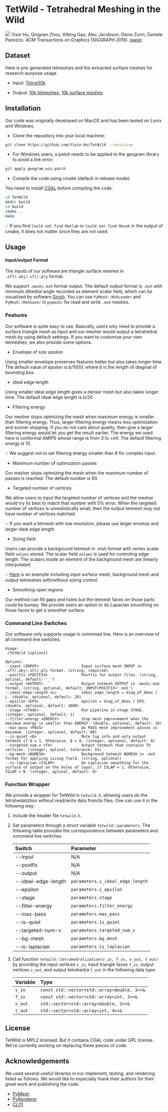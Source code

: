 
# TetWild - Tetrahedral Meshing in the Wild
![](docs/teaser.png)
Yixin Hu, Qingnan Zhou, Xifeng Gao, Alec Jacobson, Denis Zorin, Daniele Panozzo.
ACM Transactions on Graphics (SIGGRAPH 2018). [paper](https://cs.nyu.edu/~yixinhu/TetWild_Final.pdf)

<!--<img src="images/new.png" alt="drawing" style="width:25px;"/> New features-->

## Dataset
Here is pre-generated tetmeshes and the extracted surface meshes for research-purpose usage.

- Input: [Thingi10k](https://ten-thousand-models.appspot.com/)

- Output: 
[10k tetmeshes](https://drive.google.com/file/d/17AZwaQaj_nxdCIUpiGFCQ7_khNQxfG4Y/view?usp=sharing), 
[10k surface meshes](https://drive.google.com/open?id=1E_C1uVoG1ZGF3pfDpHFKIS8Qqd2VXLZQ)

## Installation

Our code was originally developed on MacOS and has been tested on Lunix and Windows.

- Clone the repository into your local machine:

```bash
git clone https://github.com/Yixin-Hu/TetWild --recursive
```

- For Windows users, a patch needs to be applied to the geogram library to avoid a link error:

```bash
git apply geogram_win.patch
```

- Compile the code using cmake (default in release mode):

You need to install [CGAL](https://doc.cgal.org/latest/Manual/installation.html) before compiling the code.

```bash
cd TetWild
mkdir build
cd build
cmake ..
make
```

💡 If you find `Could not find Matlab` or `Could not find Mosek` in the output of cmake, it does not matter since they are not used. 

## Usage

#### Input/output Format

The inputs of our software are triangle surface meshes in `.off/.obj/.stl/.ply` format. 

We support `.mesh/.msh` format output. The default output format is `.msh` with minimum dihedral angle recorded as element scalar field, which can be visualized by software [Gmsh](http://gmsh.info/). You can use `PyMesh::MshLoader` and `PyMesh::MshSaver` in `pymesh/` for read and write `.msh` meshes.

### Features
Our software is quite easy to use. Basically, users only need to provide a surface triangle mesh as input and our mesher would output a tetrahedral mesh by using default settings. If you want to customize your own tetmeshes, we also provide some options.

- Envelope of size *epsilon*

Using smaller envelope preserves features better but also takes longer time. The default value of *epsilon* is *b/1000*, where *b* is the length of diaginal of bounding box.

- Ideal edge length

Using smaller ideal edge length gives a denser mesh but also takes longer time. The default ideal edge length is *b/20*

- Filtering energy

Our mesher stops optmizing the mesh when maximum energy is smaller than filtering energy. Thus, larger filtering energy means less optimization and sooner stopping. If you do not care about quality, then give a larger filtering energy would let you get the result earlier. The energy we used here is conformal AMIPS whose range is from 3 to +inf. The default filtering energy is 10. 

💡 We suggest not to set filtering energy smaller than 8 for complex input.

- Maximum number of optimzation passes 

Our mesher stops optmizing the mesh when the maximum number of passes is reached. The default number is 80. 

- Targeted number of vertices

We allow users to input the targeted number of vertices and the mesher would try its best to match that number with 5% error. When the targeted number of vertices is unrealistically small, then the output tetmesh may not have number of vertices matched.

💡 If you want a tetmesh with low resolution, please use larger envelop and larger ideal edge length.

- Sizing field

Users can provide a background tetmesh in .msh format with vertex scalar field `values` stored. The scalar field `values` is used for controling edge length. The scalars inside an element of the background mesh are linearly interpolated.

💡 [Here](https://drive.google.com/open?id=1-5AyoQ-CdZnX8IAqZoqgW1tiNBTNvFjJ) is an example including input surface mesh, background mesh and output tetmeshes with/without sizing control.

- Smoothing open regions

Our method can fill gaps and holes but the tetmesh faces on those parts could be bumpy. We provide users an option to do Lapacian smoothing on those faces to get a smoother surface.

### Command Line Switches
Our software only supports usage in commnad line. Here is an overview of all command line switches. 

```
Usage:
./TetWild [options]

Options:
--input <INPUT>                   Input surface mesh INPUT in .off/.obj/.stl/.ply format. (string, required)
--postfix <POSTFIX>               Postfix for output files. (string, optinal, default: '_')
--output <OUTPUT>                 Output tetmesh OUTPUT in .mesh/.msh format. (string, optional, default: INPUT+POSTFIX+'.msh')
--ideal-edge-length <L>           ideal_edge_length = diag_of_bbox / L. (double, optional, default: 20)
--epsilon <EPS>                   epsilon = diag_of_bbox / EPS. (double, optional, default: 1000)
--stage <STAGE>                   Run pipeline in stage STAGE. (integer, optional, default: 1)
--filter-energy <ENERGY>          Stop mesh improvement when the maximum energy is smaller than ENERGY. (double, optional, default: 10)
--max-pass <PASS>                 Do PASS mesh improvement passes in maximum. (integer, optional, default: 80)
--is-quiet <Q>                    Mute log info and only output tetmesh if Q = 1. Otherwise, Q = 0. (integer, optional, default: 0)
--targeted-num-v <TV>             Output tetmesh that contains TV vertices. (integer, optinal, tolerance: 5%)
--bg-mesh <BGMESH>                Background tetmesh BGMESH in .msh format for applying sizing field. (string, optional)
--is-laplacian <ISLAP>            Do Laplacian smoothing for the surface of output on the holes of input, if ISLAP = 1. Otherwise, ISLAP = 0. (integer, optinal, default: 0)
```

<!--### Tips
TODO :)-->

### Function Wrapper

We provide a wrapper for TetWild in `tetwild.h`, allowing users do the tetrahedaliztion without read/write data from/to files. One can use it in the following way:

1. Include the header file `tetwild.h`.
2. Set parameters through a struct variable `tetwild::parameters`. The following table provides the correspondence between parameters and command line switches.
	
	|Switch|Parameter| 
	|:---------|:-------| 
	|--input|N/A|	
	|--postfix|N/A|
	|--output|N/A|
	|--ideal-edge-length|`parameters.i_ideal_edge_length`|
	|--epsilon|`parameters.i_epsilon`|
	|--stage|`parameters.stage`|
	|--filter-energy|`parameters.filter_energy`|
	|--max-pass|`parameters.max_pass`|
	|--is-quiet|`parameters.is_quiet`|
	|--targeted-num-v|`parameters.targeted_num_v`|
	|--bg-mesh|`parameters.bg_mesh`|
	|--is-laplacian|`parameters.is_laplacian`|
		
3. Call function `tetwild::tetrahedralization(v_in, f_in, v_out, t_out)` by providing the input vertices `v_in`, input triangle faces `f_in`, output vertices `v_out`, and output tetrahedra `t_out` in the following data type:

	|Variable|Type|
	|:---------|:-------|
	|`v_in`|`const std::vector<std::array<double, 3>>&`|
	|`f_in`|`const std::vector<std::array<int, 3>>&`|
	|`v_out`|`std::vector<std::array<double, 3>>&`|
	|`t_out`|`std::vector<std::array<int, 4>>&`|

## License
TetWild is MPL2 licensed. But it contains CGAL code under GPL license. We're currently working on replacing these pieces of code.

## Acknowledgements

We used several useful libraries in our implement, testing, and rendering listed as follows. We would like to especially thank their authors for their great work and publishing the code.

- [PyMesh](https://github.com/qnzhou/PyMesh)
- [PyRenderer](https://github.com/qnzhou/PyRenderer)
- [CLI11](https://github.com/CLIUtils/CLI11)





